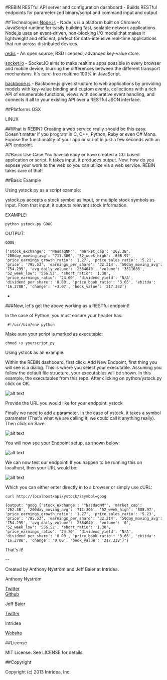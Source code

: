 #REBIN
RESTful API server and configuration dashboard - Builds RESTful endpoints for parameterized binary/script and command input and output

##Technologies
[Node.js](http://nodejs.org/) - Node.js is a platform built on Chrome's JavaScript runtime for easily building fast, scalable network applications. Node.js uses an event-driven, non-blocking I/O model that makes it lightweight and efficient, perfect for data-intensive real-time applications that run across distributed devices.

[redis](http://redis.io/) - An open source, BSD licensed, advanced key-value store.

[socket.io](http://socket.io/) - Socket.IO aims to make realtime apps possible in every browser and mobile device, blurring the differences between the different transport mechanisms. It's care-free realtime 100% in JavaScript.

[backbone.js](http://backbonejs.org/) - Backbone.js gives structure to web applications by providing models with key-value binding and custom events, collections with a rich API of enumerable functions, views with declarative event handling, and connects it all to your existing API over a RESTful JSON interface.

##Platforms
OSX

LINUX



##What is REBIN?
Creating a web service really should be this easy. Doesn't matter if you program in C, C++, Python, Ruby or even C# Mono. Expose the functionality of your app or script in just a few seconds with an API endpoint.

##Basic Use Case
You have already or have created a CLI based application or script. It takes input, it produces output. Now, how do you expose your work to the web so you can utilize via a web service. REBIN takes care of that! 

##Basic Example

Using ystock.py as a script example: 

ystock.py accepts a stock symbol as input, or multiple stock symbols as input. From that input, it outputs relevant stock information.

EXAMPLE: 

    python ystock.py GOOG

OUTPUT:

    GOOG

    {'stock_exchange': '"NasdaqNM"', 'market_cap': '262.3B', '200day_moving_avg': '711.306', '52_week_high': '808.97', 'price_earnings_growth_ratio': '1.27', 'price_sales_ratio': '5.21', 'price': '795.53', 'earnings_per_share': '32.214', '50day_moving_avg': '754.295', 'avg_daily_volume': '2364040', 'volume': '3511036', '52_week_low': '556.52', 'short_ratio': '1.30', 'price_earnings_ratio': '24.60', 'dividend_yield': 'N/A', 'dividend_per_share': '0.00', 'price_book_ratio': '3.65', 'ebitda': '16.278B', 'change': '+3.07', 'book_value': '217.332'}

-
###Now, let's get the above working as a RESTful endpoint!

In the case of Python, you must ensure your header has: 

     #!/usr/bin/env python 
 
Make sure your script is marked as executable:
 
    chmod +x yourscript.py
    


Using ystock as an example:

Within the REBIN dashboard, first click: Add New Endpoint, first thing you will see is a dialog. This is where you select your executable. Assuming you follow the default file structure, your executables will be shown. In this example, the executables from this repo. After clicking on python/ystock.py click on OK.



![alt text](http://surfiki.io/exselect.png)

Provide the URL you would like for your endpoint: ystock

Finally we need to add a parameter. In the case of ystock, it takes a symbol parameter (That's what we are calling it, we could call it anything really). Then click on Save.

![alt text](http://surfiki.io/detail.png)

You will now see your Endpoint setup, as shown below:

![alt text](http://surfiki.io/setup.png)

We can now test our endpoint! If you happen to be running this on localhost, then your URL would be:

![alt text](http://surfiki.io/url.png)

Which you can either enter directly in to a browser or simply use cURL:

    curl http://localhost/api/ystock/?symbol=goog
	
	{output: "goog {'stock_exchange': '"NasdaqNM"', 'market_cap': '262.3B', '200day_moving_avg': '711.306', '52_week_high': '808.97', 'price_earnings_growth_ratio': '1.27', 'price_sales_ratio': '5.23', 'price': '795.53', 'earnings_per_share': '32.214', '50day_moving_avg': '754.295', 'avg_daily_volume': '2364040', 'volume': '0', '52_week_low': '556.52', 'short_ratio': '1.30', 'price_earnings_ratio': '24.70', 'dividend_yield': 'N/A', 'dividend_per_share': '0.00', 'price_book_ratio': '3.66', 'ebitda': '16.278B', 'change': '0.00', 'book_value': '217.332'}"}
	
That's it!
 
--

Created by Anthony Nyström and Jeff Baier at Intridea. 

Anthony Nyström

[Twitter](http://www.twitter.com/AnthonyNystrom)  
[Github](http://github.com/AnthonyNystrom)

Jeff Baier

[Twitter](http://twitter.com/jeffbaier)

Intridea
  
[Website](http://www.intridea.com)  

##License

MIT License. See LICENSE for details.

##Copyright

Copyright (c) 2013 Intridea, Inc.
